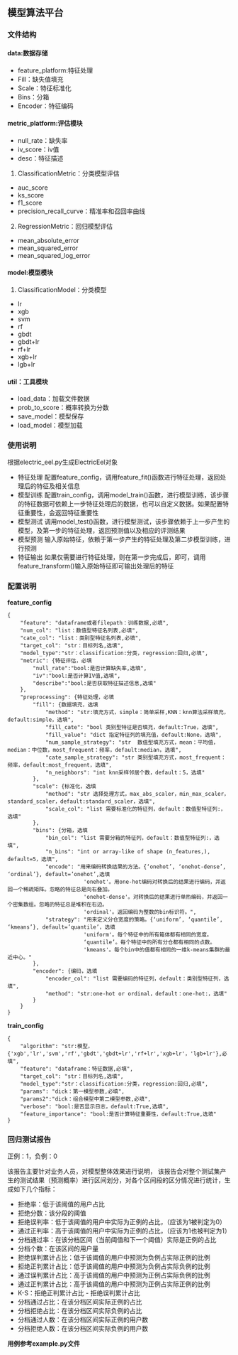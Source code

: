 ## 模型算法平台
### 文件结构

#### data:数据存储

- feature_platform:特征处理
- Fill：缺失值填充
- Scale：特征标准化
- Bins：分箱
- Encoder：特征编码
#### metric_platform:评估模块
- null_rate：缺失率
- iv_score：iv值
- desc：特征描述

1. ClassificationMetric：分类模型评估
- auc_score
- ks_score
- f1_score
- precision_recall_curve：精准率和召回率曲线

2. RegressionMetric：回归模型评估
- mean_absolute_error
- mean_squared_error
- mean_squared_log_error
#### model:模型模块

1. ClassificationModel：分类模型
- lr
- xgb
- svm
- rf
- gbdt
- gbdt+lr
- rf+lr
- xgb+lr
- lgb+lr
#### util：工具模块
- load_data：加载文件数据
- prob_to_score：概率转换为分数
- save_model：模型保存
- load_model：模型加载
### 使用说明
根据electric_eel.py生成ElectricEel对象
- 特征处理
配置feature_config，调用feature_fit()函数进行特征处理，返回处理后的特征及相关信息
- 模型训练
配置train_config，调用model_train()函数，进行模型训练，该步骤的特征数据可依赖上一步特征处理后的数据，也可以自定义数据。如果配置特征重要性，会返回特征重要性
- 模型测试
调用model_test()函数，进行模型测试，该步骤依赖于上一步产生的模型，及第一步的特征处理，返回预测值以及相应的评测结果
- 模型预测
输入原始特征，依赖于第一步产生的特征处理及第二步模型训练，进行预测
- 特征输出
如果仅需要进行特征处理，则在第一步完成后，即可，调用feature_transform()输入原始特征即可输出处理后的特征  

### 配置说明
**feature_config**

```
{
    "feature": "dataframe或者filepath：训练数据,必填",
    "num_col": "list：数值型特征名列表,必填",
    "cate_col": "list：类别型特征名列表,必填",
    "target_col": "str：目标列名,选填",
    "model_type":"str：classification:分类，regression:回归,必填",
    "metric": {特征评估，必填
        "null_rate":"bool:是否计算缺失率,选填",
        "iv":"bool:是否计算IV值,选填",
        "describe":"bool:是否获取特征描述信息,选填"
    },
    "preprocessing": {特征处理，必填
        "fill": {数据填充，选填
            "method": "str:填充方式，simple：简单采样,KNN：knn算法采样填充，default:simple，选填",
            "fill_cate": "bool 类别型特征是否填充，default:True，选填",
            "fill_value": "dict 指定特征列的填充值，default:None，选填",
            "num_sample_strategy": "str  数值型填充方式，mean：平均值，median：中位数，most_frequent：频率，default:median，选填",
            "cate_sample_strategy": "str 类别型填充方式，most_frequent：频率，default:most_frequent，选填",
            "n_neighbors": "int knn采样邻居个数，default：5，选填"
        },
        "scale": {标准化，选填
            "method": "str 选择处理方式，max_abs_scaler，min_max_scaler，standard_scaler，default:standard_scaler，选填",
            "scale_col": "list 需要标准化的特征列，default：数值型特征列:，选填"
        },
        "bins": {分箱，选填
            "bin_col": "list 需要分箱的特征列，default：数值型特征列:，选填",
            "n_bins": "int or array-like of shape (n_features,), default=5，选填",
            "encode": "用来编码转换结果的方法。{‘onehot’, ‘onehot-dense’, ‘ordinal’}, default=’onehot’,选填
                        'onehot'。用one-hot编码对转换后的结果进行编码，并返回一个稀疏矩阵。忽略的特征总是向右叠加。
                        'onehot-dense'。对转换后的结果进行单热编码，并返回一个密集数组。忽略的特征总是堆积在右边。
                        'ordinal'。返回编码为整数的bin标识符。",
            "strategy": "用来定义分仓宽度的策略。{‘uniform’, ‘quantile’, ‘kmeans’}, default=’quantile’，选填
                        'uniform'。每个特征中的所有箱体都有相同的宽度。
                        ‘quantile’。每个特征中的所有分仓都有相同的点数。
                        'kmeans'。每个bin中的值都有相同的一维k-means集群的最近中心。"
        },
        "encoder": {编码，选填
            "encoder_col": "list 需要编码的特征列，default：类别型特征列，选填",
            "method": "str:one-hot or ordinal，default：one-hot:，选填"
        }
    }
}
```
**train_config**
```
{
    "algorithm": "str:模型，{'xgb','lr','svm','rf','gbdt','gbdt+lr','rf+lr','xgb+lr'，'lgb+lr'},必填",
    "feature": "dataframe：特征数据,必填",
    "target_col": "str：目标列名,选填",
    "model_type":"str：classification:分类，regression:回归,必填",
    "params": "dick：第一模型参数,必填",
    "params2":"dick：组合模型中第二模型参数,必填",
    "verbose": "bool:是否显示日志，default:True,选填",
    "feature_importance": "bool:是否计算特征重要性，default:True,选填"
}
```

### 回归测试报告
正例：1，负例：0

该报告主要针对业务人员，对模型整体效果进行说明，
该报告会对整个测试集产生的测试结果（预测概率）进行区间划分，对各个区间段的区分情况进行统计，生成如下几个指标：
- 拒绝率：低于该阈值的用户占比
- 拒绝分数：该分段的阈值
- 拒绝误判率：低于该阈值的用户中实际为正例的占比，（应该为1被判定为0）
- 通过正判率：高于该阈值的用户中实际为正例的占比，（应该为1也被判定为1）
- 分档通过率：在该分档区间（当前阈值和下一个阈值）实际是正例的占比
- 分档个数：在该区间的用户量
- 拒绝误判累计占比：低于该阈值的用户中预测为负例占实际正例的比例
- 拒绝正判累计占比：低于该阈值的用户中预测为负例占实际负例的比例
- 通过误判累计占比：高于该阈值的用户中预测为正例占实际负例的比例
- 通过正判累计占比：高于该阈值的用户中预测为正例占实际正例的比例
- K-S：拒绝正判累计占比 - 拒绝误判累计占比
- 分档通过占比：在该分档区间实际正例的占比
- 分档拒绝占比：在该分档区间实际负例的占比
- 分档通过人数：在该分档区间实际正例的用户数
- 分档拒绝人数：在该分档区间实际负例的用户数

**用例参考example.py文件**
